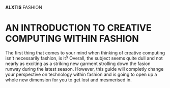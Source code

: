 **ALXTIS** FASHION
# AN INTRODUCTION TO CREATIVE COMPUTING WITHIN FASHION
The first thing that comes to your mind when thinking of creative computing isn't necessarily fashion, is it? Overall, the subject seems quite dull and not nearly as exciting as a striking new garment strolling down the fasion runway during the latest season. However, this guide will completly change your perspective on technology within fashion and is going to open up a whole new dimension for you to get lost and mesmerised in.

